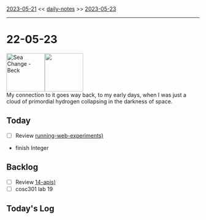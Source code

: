 [2023-05-21](daily_notes/2023-05-21) << [daily-notes](notes/daily-notes.md) >> [2023-05-23](daily_notes/2023-05-23)

---
# 22-05-23
<a href='spotify:album:69Wr9DvWfIJRTi5NUGeVTn'><img src='https://i.scdn.co/image/77e6af2be61404e22e375e9ce0d8f1ff20280eeb' alt='Sea Change - Beck' height=100></a><img src='https://imgs.xkcd.com/comics/cuisine.png' height=100>
<br>My connection to it goes way back, to my early days, when I was just a cloud of primordial hydrogen collapsing in the darkness of space.

## Today
- [ ] Review [running-web-experiments)](notes/running-web-experiments.md)
- finish Integer


## Backlog
- [ ] Review [14-apis)](notes/14-apis.md)
- [ ] cosc301 lab 19

## Today's Log
